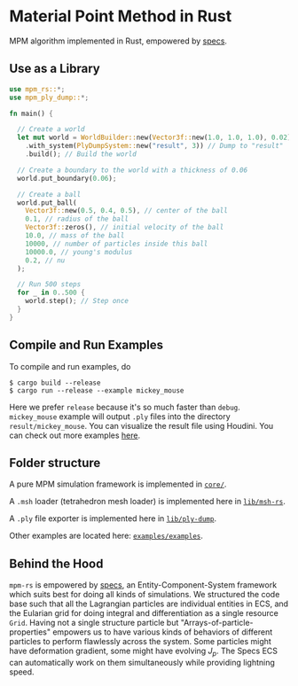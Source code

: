 # Material Point Method in Rust

MPM algorithm implemented in Rust, empowered by [specs](https://specs.amethyst.rs).

## Use as a Library

``` rust
use mpm_rs::*;
use mpm_ply_dump::*;

fn main() {

  // Create a world
  let mut world = WorldBuilder::new(Vector3f::new(1.0, 1.0, 1.0), 0.02)
    .with_system(PlyDumpSystem::new("result", 3)) // Dump to "result"
    .build(); // Build the world

  // Create a boundary to the world with a thickness of 0.06
  world.put_boundary(0.06);

  // Create a ball
  world.put_ball(
    Vector3f::new(0.5, 0.4, 0.5), // center of the ball
    0.1, // radius of the ball
    Vector3f::zeros(), // initial velocity of the ball
    10.0, // mass of the ball
    10000, // number of particles inside this ball
    10000.0, // young's modulus
    0.2, // nu
  );

  // Run 500 steps
  for _ in 0..500 {
    world.step(); // Step once
  }
}
```

## Compile and Run Examples

To compile and run examples, do

```
$ cargo build --release
$ cargo run --release --example mickey_mouse
```

Here we prefer `release` because it's so much faster than `debug`. `mickey_mouse` example
will output `.ply` files into the directory `result/mickey_mouse`. You can visualize the
result file using Houdini. You can check out more examples [here](examples/examples/).

## Folder structure

A pure MPM simulation framework is implemented in [`core/`](core/).

A `.msh` loader (tetrahedron mesh loader) is implemented here in [`lib/msh-rs`](lib/msh-rs/).

A `.ply` file exporter is implemented here in [`lib/ply-dump`](lib/ply-dump/).

Other examples are located here: [`examples/examples`](examples/examples).

## Behind the Hood

`mpm-rs` is empowered by [specs](https://specs.amethyst.rs), an Entity-Component-System
framework which suits best for doing all kinds of simulations. We structured the code base
such that all the Lagrangian particles are individual entities in ECS, and the Eularian
grid for doing integral and differentiation as a single resource `Grid`. Having not a single
structure particle but "Arrays-of-particle-properties" empowers us to have various kinds of
behaviors of different particles to perform flawlessly across the system. Some particles
might have deformation gradient, some might have evolving $J_p$. The Specs ECS can
automatically work on them simultaneously while providing lightning speed.